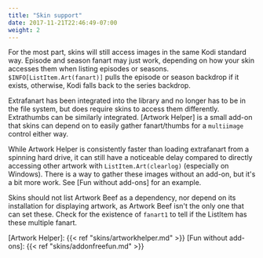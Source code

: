 ```yaml
---
title: "Skin support"
date: 2017-11-21T22:46:49-07:00
weight: 2
---
```


For the most part, skins will still access images in the same Kodi standard way.
Episode and season fanart may just work, depending on how your skin accesses them when listing
episodes or seasons. `$INFO[ListItem.Art(fanart)]` pulls the episode or season backdrop if it exists,
otherwise, Kodi falls back to the series backdrop.

Extrafanart has been integrated into the library and no longer has to be in the file system,
but does require skins to access them differently. Extrathumbs can be similarly integrated.
[Artwork Helper] is a small add-on that skins can depend on to easily gather fanart/thumbs for a
`multiimage` control either way.

While Artwork Helper is consistently faster than loading extrafanart from a spinning hard drive,
it can still have a noticeable delay compared to directly accessing other artwork with `ListItem.Art(clearlog)`
(especially on Windows). There is a way to gather these images without an add-on, but it's a bit more
work. See [Fun without add-ons] for an example.

Skins should not list Artwork Beef as a dependency, nor depend on its installation for displaying
artwork, as Artwork Beef isn't the only one that can set these. Check for the existence of
`fanart1` to tell if the ListItem has these multiple fanart.

[Artwork Helper]: {{< ref "skins/artworkhelper.md" >}}
[Fun without add-ons]: {{< ref "skins/addonfreefun.md" >}}
